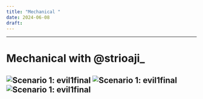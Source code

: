 ```yaml
---
title: "Mechanical "
date: 2024-06-08
draft: 
---
```


---
# Mechanical with @strioaji_
![Scenario 1: evil1final](/images/mec3.webp)
![Scenario 1: evil1final](/images/mec2.webp)
![Scenario 1: evil1final](/images/mec.webp)
---